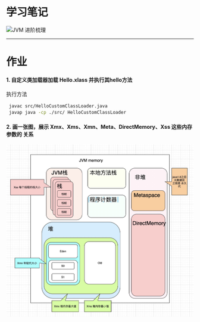 学习笔记
===

![JVM 进阶梳理](https://raw.githubusercontent.com/xhwSkhizein/JAVA-000/main/Week_01/static/JVM\350\277\233\351\230\266.png)

---

作业
===

#### 1. 自定义类加载器加载 Hello.xlass 并执行其hello方法

  执行方法
```bash
 javac src/HelloCustomClassLoader.java
 javap java -cp ./src/ HelloCustomClassLoader
```

#### 2. 画一张图，展示 Xmx、Xms、Xmn、Meta、DirectMemory、Xss 这些内存参数的 关系
 

![JVM Memory](https://raw.githubusercontent.com/xhwSkhizein/JAVA-000/main/Week_01/static/jvm_memory.png)
